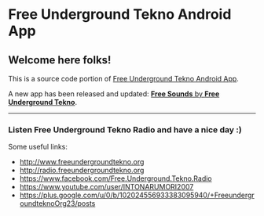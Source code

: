 Free Underground Tekno Android App
==================================

## Welcome here folks!

This is a source code portion of [Free Underground Tekno Android App](https://play.google.com/store/apps/details?id=com.free.underground).

A new app has been released and updated: [**Free Sounds** by **Free Underground Tekno**](https://play.google.com/store/apps/details?id=org.freeundergroundtekno.sound). 
___

### Listen Free Underground Tekno Radio and have a nice day :)

Some useful links:

- http://www.freeundergroundtekno.org
- http://radio.freeundergroundtekno.org
- https://www.facebook.com/Free.Underground.Tekno.Radio
- https://www.youtube.com/user/INTONARUMORI2007
- https://plus.google.com/u/0/b/102024556933383095940/+FreeundergroundteknoOrg23/posts
